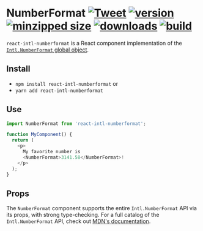 # NumberFormat [![Tweet](https://img.shields.io/twitter/url/http/shields.io.svg?style=social)](https://twitter.com/intent/tweet?text=You%20can%20easily%20format%20your%20numbers%20for%20an%20international%20audience%20with%20the%20IntlNumberFormat%20React%20component.&url=https://github.com/CharlesStover/react-intl-numberformat&via=CharlesStover&hashtags=react,reactjs,javascript,typescript,webdev,webdevelopment) [![version](https://img.shields.io/npm/v/react-intl-numberformat.svg)](https://www.npmjs.com/package/react-intl-numberformat) [![minzipped size](https://img.shields.io/bundlephobia/minzip/react-intl-numberformat.svg)](https://www.npmjs.com/package/react-intl-numberformat) [![downloads](https://img.shields.io/npm/dt/react-intl-numberformat.svg)](https://www.npmjs.com/package/react-intl-numberformat) [![build](https://api.travis-ci.com/CharlesStover/react-intl-numberformat.svg)](https://travis-ci.com/CharlesStover/react-intl-numberformat/)

`react-intl-numberformat` is a React component implementation of the
[`Intl.NumberFormat` global object](https://developer.mozilla.org/en-US/docs/Web/JavaScript/Reference/Global_Objects/NumberFormat).

## Install

- `npm install react-intl-numberformat` or
- `yarn add react-intl-numberformat`

## Use

```javascript
import NumberFormat from 'react-intl-numberformat';

function MyComponent() {
  return (
    <p>
      My favorite number is
      <NumberFormat>3141.58</NumberFormat>!
    </p>
  );
}
```

## Props

The `NumberFormat` component supports the entire `Intl.NumberFormat` API via
its props, with strong type-checking. For a full catalog of the
`Intl.NumberFormat` API, check out
[MDN's documentation](https://developer.mozilla.org/en-US/docs/Web/JavaScript/Reference/Global_Objects/NumberFormat).
